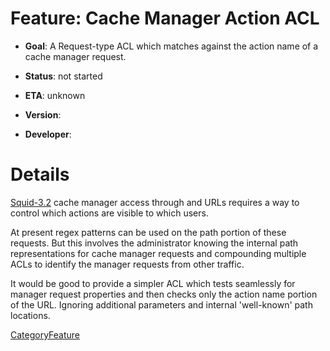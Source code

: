 # Feature: Cache Manager Action ACL

  - **Goal**: A Request-type ACL which matches against the action name
    of a cache manager request.

  - **Status**: not started

  - **ETA**: unknown

  - **Version**:

  - **Developer**:

# Details

[Squid-3.2](/Squid-3.2#)
cache manager access through [](http://) and [](https://) URLs requires
a way to control which actions are visible to which users.

At present regex patterns can be used on the path portion of these
requests. But this involves the administrator knowing the internal path
representations for cache manager requests and compounding multiple ACLs
to identify the manager requests from other traffic.

It would be good to provide a simpler ACL which tests seamlessly for
manager request properties and then checks only the action name portion
of the URL. Ignoring additional parameters and internal 'well-known'
path locations.

[CategoryFeature](/CategoryFeature#)
